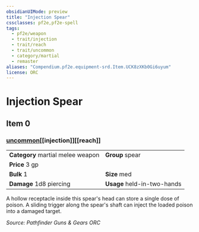 ```yaml
---
obsidianUIMode: preview
title: "Injection Spear"
cssclasses: pf2e,pf2e-spell
tags:
  - pf2e/weapon
  - trait/injection
  - trait/reach
  - trait/uncommon
  - category/martial
  - remaster
aliases: "Compendium.pf2e.equipment-srd.Item.UCK8zXKb0Gi6uyum"
license: ORC
---
```

# Injection Spear
## Item 0
### [uncommon](uncommon "Uncommon Rarity Trait")[[injection]][[reach]]

|  |  |
| -- | -- |
| **Category** martial melee weapon | **Group** spear |
| **Price** 3 gp |  |
| **Bulk** 1 | **Size** med |
| **Damage** 1d8 piercing  | **Usage** held-in-two-hands |



A hollow receptacle inside this spear's head can store a single dose of poison. A sliding trigger along the spear's shaft can inject the loaded poison into a damaged target.

*Source: Pathfinder Guns & Gears*
*ORC*